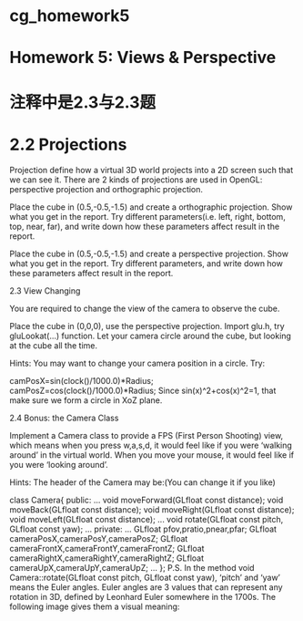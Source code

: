 # cg_homework5
# Homework 5: Views & Perspective
# 注释中是2.3与2.3题
# 2.2 Projections

Projection define how a virtual 3D world projects into a 2D screen such that we can see it. There are 2 kinds of projections are used in OpenGL: perspective projection and orthographic projection.

Place the cube in (0.5,-0.5,-1.5) and create a orthographic projection. Show what you get in the report. Try different parameters(i.e. left, right, bottom, top, near, far), and write down how these parameters affect result in the report.

Place the cube in (0.5,-0.5,-1.5) and create a perspective projection. Show what you get in the report. Try different parameters, and write down how these parameters affect result in the report.

2.3 View Changing

You are required to change the view of the camera to observe the cube.

Place the cube in (0,0,0), use the perspective projection. Import glu.h, try gluLookat(...) function. Let your camera circle around the cube, but looking at the cube all the time.

Hints: You may want to change your camera position in a circle. Try:

camPosX=sin(clock()/1000.0)*Radius;
camPosZ=cos(clock()/1000.0)*Radius;
Since sin(x)^2+cos(x)^2=1, that make sure we form a circle in XoZ plane.

2.4 Bonus: the Camera Class

Implement a Camera class to provide a FPS (First Person Shooting) view, which means when you press w,a,s,d, it would feel like if you were ‘walking around’ in the virtual world. When you move your mouse, it would feel like if you were ‘looking around’.

Hints: 
The header of the Camera may be:(You can change it if you like)

class Camera{
public:
	...
	void moveForward(GLfloat const distance);
	void moveBack(GLfloat const distance);
	void moveRight(GLfloat const distance);
	void moveLeft(GLfloat const distance);
	...
	void rotate(GLfloat const pitch, GLfloat const yaw);
	...
private:
	...
	GLfloat pfov,pratio,pnear,pfar;
	GLfloat cameraPosX,cameraPosY,cameraPosZ;
	GLfloat cameraFrontX,cameraFrontY,cameraFrontZ;
	GLfloat cameraRightX,cameraRightY,cameraRightZ;
	GLfloat cameraUpX,cameraUpY,cameraUpZ;
	...
};
P.S. In the method void Camera::rotate(GLfloat const pitch, GLfloat const yaw), ‘pitch’ and ‘yaw’ means the Euler angles. Euler angles are 3 values that can represent any rotation in 3D, defined by Leonhard Euler somewhere in the 1700s. The following image gives them a visual meaning:
